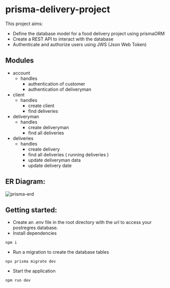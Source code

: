 # prisma-delivery-project
This project aims:
  - Define the database model for a food delivery project using prismaORM
  - Create a REST API to interact with the database
  - Authenticate and authorize users using JWS (Json Web Token)

## Modules
- account
  - handles 
    -  authentication of customer
    -  authentication of deliveryman
- client
  - handles
    - create client
    - find deliveries
- deliveryman
  - handles 
    - create deliveryman 
    - find all deliveries
- deliveries
  - handles
    - create delivery
    - find all deliveries ( running deliveries )
    - update deliveryman data
    - update delivery date
 
## ER Diagram:
![prisma-erd](https://user-images.githubusercontent.com/56269786/214286509-18eecc74-cb02-4659-907f-3d45e0d8f158.svg)

## Getting started:
-  Create an .env file in the root directory with the url to access your postregres database.
-  Install dependencies
```
npm i
```
- Run a migration to create the database tables
```
npx prisma migrate dev
```
- Start the application
```
npm run dev
```
